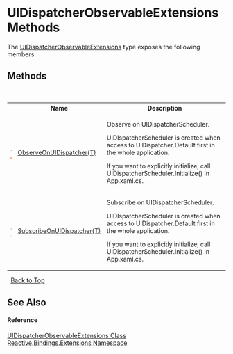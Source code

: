 # UIDispatcherObservableExtensions Methods
 

The <a href="26458701-17fe-9e62-7a0e-ad350051a45c">UIDispatcherObservableExtensions</a> type exposes the following members.


## Methods
&nbsp;<table><tr><th></th><th>Name</th><th>Description</th></tr><tr><td>![Public method](media/pubmethod.gif "Public method")![Static member](media/static.gif "Static member")</td><td><a href="8ce6f54d-2ec6-0534-ff8b-eb85ba8d0681">ObserveOnUIDispatcher(T)</a></td><td>

Observe on UIDispatcherScheduler.

UIDIspatcherScheduler is created when access to UIDispatcher.Default first in the whole application.

If you want to explicitly initialize, call UIDispatcherScheduler.Initialize() in App.xaml.cs.</td></tr><tr><td>![Public method](media/pubmethod.gif "Public method")![Static member](media/static.gif "Static member")</td><td><a href="a3de322c-aa71-8181-d044-a7c0f1aa3dbd">SubscribeOnUIDispatcher(T)</a></td><td>

Subscribe on UIDispatcherScheduler.

UIDIspatcherScheduler is created when access to UIDispatcher.Default first in the whole application.

If you want to explicitly initialize, call UIDispatcherScheduler.Initialize() in App.xaml.cs.</td></tr></table>&nbsp;
<a href="#uidispatcherobservableextensions-methods">Back to Top</a>

## See Also


#### Reference
<a href="26458701-17fe-9e62-7a0e-ad350051a45c">UIDispatcherObservableExtensions Class</a><br /><a href="a9fb9c90-d2dd-7420-ec9a-3084892a7996">Reactive.Bindings.Extensions Namespace</a><br />